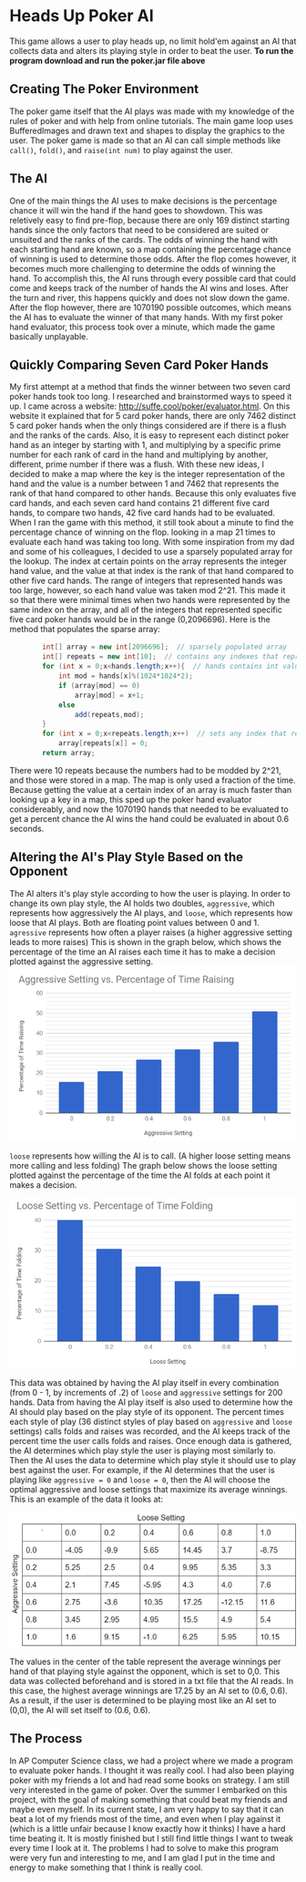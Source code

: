 # Heads Up Poker AI
This game allows a user to play heads up, no limit hold'em against an AI that collects data
and alters its playing style in order to beat the user. **To run the program download and run the poker.jar
file above**
## Creating The Poker Environment
The poker game itself that the AI plays was made with my knowledge of the rules of poker and with help
from online tutorials. The main game loop uses BufferedImages and drawn text and shapes to display
the graphics to the user. The poker game is made so that an AI can call simple methods like `call()`, 
`fold()`, and `raise(int num)` to play against the user. 
## The AI
One of the main things the AI uses to make decisions is the percentage chance it will win the hand if the hand goes to
showdown. This was reletively easy to find pre-flop, because there are only 169 distinct starting hands since the only
factors that need to be considered are suited or unsuited and the ranks of the cards. The odds of winning the hand with
each starting hand are known, so a map containing the percentage chance of winning is used to determine those 
odds. After the flop comes however, it becomes much more challenging to determine the odds of winning the hand.
To accomplish this, the AI runs through every possible card that could come and keeps track of the number of
hands the AI wins and loses. After the turn and river, this happens quickly and does not slow down the game.
After the flop however, there are 1070190 possible outcomes, which means the AI has to evaluate the winner of 
that many hands. With my first poker hand evaluator, this process took over a minute, which made the game basically
unplayable. 
## Quickly Comparing Seven Card Poker Hands
My first attempt at a method that finds the winner between two seven card poker hands took too long. I researched
and brainstormed ways to speed it up. I came across a website: http://suffe.cool/poker/evaluator.html. On this
website it explained that for 5 card poker hands, there are only 7462 distinct 5 card poker hands when the only 
things considered are if there is a flush and the ranks of the cards. Also, it is easy to represent each distinct
poker hand as an integer by starting with 1, and multiplying by a specific prime number for each rank of card in
the hand and multiplying by another, different, prime number if there was a flush. With these new ideas, I decided
to make a map where the key is the integer representation of the hand and the value is a number between 1 and 7462
that represents the rank of that hand compared to other hands. Because this only evaluates five card hands, and
each seven card hand contains 21 different five card hands, to compare two hands, 42 five card
hands had to be evaluated. When I ran the game with this method, it still took about a minute to find the 
percentage chance of winning on the flop. looking in a map 21 times to evaluate each hand was taking
too long. With some inspiration from my dad and some of his colleagues, I decided to use a sparsely populated array
for the lookup. The index at certain points on the array represents the integer hand value, and the value at that index
is the rank of that hand compared to other five card hands. The range of integers that represented hands was too large, however,
so each hand value was taken mod 2^21. This made it so that there were minimal times when two hands were represented by
the same index on the array, and all of the integers that represented specific five card poker hands would be in the range 
(0,2096696). Here is the method that populates the sparse array: 
```java
        int[] array = new int[2096696];  // sparsely populated array
        int[] repeats = new int[10];  // contains any indexes that represent more than one hands
        for (int x = 0;x<hands.length;x++){  // hands contains int values of hands ordered by strength of hand
            int mod = hands[x]%(1024*1024*2);
            if (array[mod] == 0)
                array[mod] = x+1;
            else
                add(repeats,mod);
        }
        for (int x = 0;x<repeats.length;x++)  // sets any index that represents more than one hand to zero
            array[repeats[x]] = 0;
        return array;
```
There were 10 repeats because the numbers had to be modded by 2^21, and those were stored in a map. The map is
only used a fraction of the time. Because getting the value at a certain index of an array is much faster than
looking up a key in a map, this sped up the poker hand evaluator considereably, and now the 
1070190 hands that needed to be evaluated to get a percent chance the AI wins the hand could be evaluated in about
0.6 seconds. 
## Altering the AI's Play Style Based on the Opponent
The AI alters it's play style according to how the user is playing. In order to change its own play style, 
the AI holds two doubles, `aggressive`, which represents how aggressively the AI plays, and `loose`, which
represents how loose that AI plays. Both are floating point values between 0 and 1. `agressive` represents how often
a player raises (a higher aggressive setting leads to more raises) This is shown in the graph below, which 
shows the percentage of the time an AI raises each time it has to make a decision plotted against the aggressive
setting.
![alt text](https://github.com/linc1097/Poker/blob/master/poker/pictures/graph%20aggressive.PNG "graph of raises vs. aggressive setting")

`loose` represents how willing the AI is to call. (A higher loose setting means more calling and less folding)
The graph below shows the loose setting plotted against the percentage of the time the AI folds at each point 
it makes a decision.

![alt text](https://github.com/linc1097/Poker/blob/master/poker/pictures/graph%20loose.PNG "graph of folds vs. loose setting")

This data was obtained by having the AI play itself in every combination (from 0 - 1, by increments of .2) of `loose` 
and `aggressive` settings for 200 hands. Data from having the AI play itself is also used to determine how the 
AI should play based on the play style of its opponent. The percent times each style of play (36 distinct styles of
play based on `aggressive` and `loose` settings) calls folds and raises was recorded, and the AI keeps track of 
the percent time the user calls folds and raises. Once enough data is gathered, the AI determines which play style
the user is playing most similarly to. Then the AI uses the data to determine which play style it should use to play
best against the user. For example, if the AI determines that the user is playing like `aggressive = 0` and
`loose = 0`, then the AI will choose the optimal aggressive and loose settings that maximize its average winnings.
This is an example of the data it looks at:

![alt text](https://github.com/linc1097/Poker/blob/master/poker/pictures/table%20done.PNG "table")

The values in the center of the table represent the average winnings per hand of that playing style against the
opponent, which is set to 0,0. This data was collected beforehand and is stored in a txt file that the AI reads. 
In this case, the highest average winnings are 17.25 by an AI set to (0.6, 0.6). As a result, if the user is determined
to be playing most like an AI set to (0,0), the AI will set itself to (0.6, 0.6). 
## The Process
In AP Computer Science class, we had a project where we made a program to evaluate poker hands. I thought it was
really cool. I had also been playing poker with my friends a lot and had read some books on strategy. I am still
very interested in the game of poker. Over the summer I embarked on this project, with the goal of making something
that could beat my friends and maybe even myself. In its current state, I am very happy to say that it can beat 
a lot of my friends most of the time, and even when I play against it (which is a little unfair because I know exactly
how it thinks) I have a hard time beating it. It is mostly finished but I still find little things I want to tweak 
every time I look at it. The problems I had to solve to make this program were very fun and interesting to me, and I
am glad I put in the time and energy to make something that I think is really cool.
